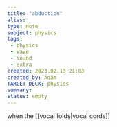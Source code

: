 ```yaml
---
title: "abduction"
alias: 
type: note
subject: physics
tags:
 - physics
 - wave
 - sound
 - extra
created: 2023.02.13 21:03
created_by: Ádám
TARGET DECK: physics
summary: 
status: empty
---
```

when the [[vocal folds|vocal cords]] 